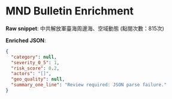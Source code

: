 # MND Bulletin Enrichment

**Raw snippet**: 中共解放軍臺海周邊海、空域動態 (點閱次數：815次)

**Enriched JSON**:

```json
{
  "category": null,
  "severity_0_5": 1,
  "risk_score": 0.2,
  "actors": "[]",
  "geo_quality": null,
  "summary_one_line": "Review required: JSON parse failure."
}
```
